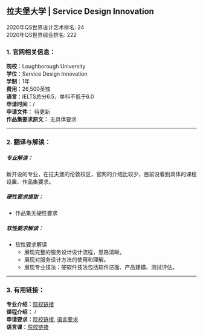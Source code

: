 ## 拉夫堡大学 | Service Design Innovation

2020年QS世界设计艺术排名: 24  
2020年QS世界综合排名: 222  

### 1. 官网相关信息：

**院校**：Loughborough University  
**学位**：Service Design Innovation  
**学制**：1年  
**费用**：26,500英镑  
**语言**：IELTS总分6.5，单科不低于6.0  
**申请时间**：/  
**申请文件**： 待更新  
**作品集要求原文：** 无具体要求

---


### 2. 翻译与解读：

##### 专业解读：
新开设的专业，在拉夫堡的伦敦校区，官网的介绍比较少，目前没看到具体的课程设置、作品集要求。

##### 硬性要求提取：
- 作品集无硬性要求  

##### 软性要求解读：
- 软性要求解读
  - 展现完整的服务设计设计流程，思路清晰。
  - 展现对服务设计方法的使用和理解。
  - 展现专业技法：硬软件技法包括软件洁面、产品建模、测试评估。



---


### 3. 有用链接：

**专业介绍：**[院校链接](https://www.lboro.ac.uk/study/postgraduate/masters-degrees/a-z/service-design-innovation/)  
**课程介绍：** /  
**申请要求：**[院校链接](https://www.lboro.ac.uk/study/postgraduate/masters-degrees/a-z/service-design-innovation/), [语言要求](https://www.lboro.ac.uk/international/apply/english-language-requirements/)  
**语言课：**[院校链接](https://www.lboro.ac.uk/services/alss/pre-sessional-courses/pre-sessional-dates-fees-entry/)
